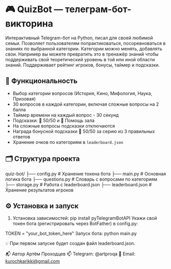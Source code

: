 # 🎮 QuizBot — телеграм-бот-викторина

Интерактивный Telegram-бот на Python, писал для своей любимой семьи.
Позволяет пользователям попрактиковаться, посоревноваться в знаниях по выбранной категории.
Категории можно менять, добавлять свои. Например вы можете превратить это в тренажёр знаний чтобы поддерживать свой теоретический уровень в той или иной области знаний.
Поддерживает рейтинг игроков, бонусы, таймер и подсказки.

## 🚀 Функциональность

- Выбор категории вопросов (История, Кино, Мифология, Наука, Призовая)
- 30 вопросов в каждой категории, включая сложные вопросы на 2 балла
- Таймер времени на каждый вопрос - 30 секунд 
- Подсказки: 🎁 50/50 и 🎁 Помощь зала
- На сложные вопросы подсказки отключаются
- Награда бонусной подсказки 🎁 50/50 за серию из 3 правильных ответов
- Хранение очков по категориям в `leaderboard.json`

## 🗂️ Структура проекта

quiz-bot/
├── config.py # Хранение токена бота
├── main.py # Основная логика бота
├── questions.py # Словарь с вопросами по категориям
├── storage.py # Работа с leaderboard.json
├── leaderboard.json # Хранение результатов игроков

## ⚙️ Установка и запуск

1. Установка зависимостей:
pip install pyTelegramBotAPI
Укажи свой токен бота (регистрировать через BotFather) в config.py:

TOKEN = "your_bot_token_here"
Запуск бота:
python main.py

💡 При первом запуске будет создан файл leaderboard.json.

📬 Автор
Артём Проходцев
📫 Telegram: @artproqa
📧 Email: kurochkarikki@gmail.com

